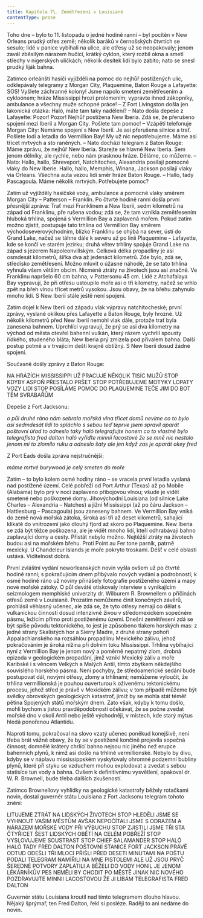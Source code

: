 ```yaml
---
title: Kapitola 7\. Zemětřesení v Louisianě
contentType: prose
---
```


<section>

Toho dne – bylo to 11. listopadu o jedné hodině ranní – byl pocítěn v New Orleans prudký otřes země; několik baráků v černošských čtvrtích se sesulo; lidé v panice vybíhali na ulice, ale otřesy už se neopakovaly; jenom zavál zběsilým nárazem hučící, krátký cyklon, který rozbil okna a smetl střechy v nigerských uličkách; několik desítek lidí bylo zabito; nato se snesl prudký liják bahna.

Zatímco orleánští hasiči vyjížděli na pomoc do nejhůř postižených ulic, odklepávaly telegramy z Morgan City, Plaquemine, Baton Rouge a Lafayette: SOS! Vyšlete záchranné kolony! Jsme napolo smeteni zemětřesením a cykloónem; hráze Mississippi hrozí prolomením; vypravte ihned zákopníky, ambulance a všechny muže schopné práce! – Z Fort Livingston došla jen lakonická otázka: Haló, máte tam taky nadělení? – Nato došla depeše z Lafayette: Pozor! Pozor! Nejhůř postižena New Iberia. Zdá se, že přerušeno spojení mezi Iberií a Morgan City. Pošlete tam pomoc! – Vzápětí telefonuje Morgan City: Nemáme spojení s New Iberií. Je asi přerušena silnice a trať. Pošlete lodi a letadla do Vermillion Bay! My už nic nepotřebujeme. Máme asi třicet mrtvých a sto raněných. – Nato dochází telegram z Baton Rouge: Máme zprávu, že nejhůř New Iberia. Starejte se hlavně New Iberia. Sem jenom dělníky, ale rychle, nebo nám prasknou hráze. Děláme, co můžeme. – Nato: Hallo, hallo, Shreveport, Natchitoches, Alexandria posílají pomocné vlaky do New Iberie. Hallo, hallo, Memphis, Winana, Jackson posílají vlaky via Orleans. Všechna auta vezou lidi směr hráze Baton Rouge. – Hallo, tady Pascagoula. Máme několik mrtvých. Potřebujete pomoc?

Zatím už vyjížděly hasičské vozy, ambulance a pomocné vlaky směrem Morgan City – Patterson – Franklin. Po čtvrté hodině ranní došla první přesnější zpráva: Trať mezi Franklinem a New Iberií, sedm kilometrů na západ od Franklinu, pře rušena vodou; zdá se, že tam vznikla zemětřesením hluboká trhlina, spojená s Vermillion Bay a zaplavená mořem. Pokud zatím možno zjistit, postupuje tato trhlina od Vermillion Bay směrem východoseverovýchodním, blízko Franklinu se ohýbá na sever, ústí do Grand Lake, načež se táhne dále k severu až po linii Plaquemine – Lafayette, kde se končí ve starém jezírku; druhá větev trhliny spojuje Grand Lake na západ s jezerem Napoleonvillským. Celková délka propadliny je asi osmdesát kilometrů, šířka dva až jedenáct kilometrů. Zde bylo, zdá se, středisko zemětřesení. Možno mluvit o úžasné náhodě, že se tato trhlina vyhnula všem větším obcím. Nicméně ztráty na životech jsou asi značné. Ve Franklinu napršelo 60 cm bahna, v Pattersonu 45 cm. Lidé z Atchafalaya Bay vypravují, že při otřesu ustoupilo moře asi o tři kilometry, načež se vrhlo zpět na břeh vlnou třicet metrů vysokou. Jsou obavy, že na břehu zahynulo mnoho lidí. S New Iberií stále ještě není spojení.

Zatím dojel k New Iberii od západu vlak výpravy natchitocheské; první zprávy, vyslané oklikou přes Lafayette a Baton Rouge, byly hrozné. Už několik kilometrů před New Iberií nemohl vlak dále, protože trať byla zanesena bahnem. Uprchlíci vypravují, že prý se asi dva kilometry na východ od města otevřel bahenní vulkán, který rázem vychrlil spousty řídkého, studeného bláta; New Iberia prý zmizela pod přívalem bahna. Další postup potmě a v trvajícím dešti krajně obtížný. S New Iberií dosud žádné spojení.

Současně došly zprávy z Baton Rouge:

NA HRÁZÍCH MISSISSIPPI UŽ PRACUJE NĚKOLIK TISÍC MUŽŮ STOP KDYBY ASPOŇ PŘESTALO PRŠET STOP POTŘEBUJEME MOTYKY LOPATY VOZY LIDI STOP POSÍLÁME POMOC DO PLAQUEMINE TEČE JIM DO BOT TĚM SVRABAŘŮM

Depeše z Fort Jacksonu:

_o půl druhé ráno nám sebrala mořská vlna třicet domů nevíme co to bylo asi sedmdesát lidí to spláchlo s sebou teď teprve jsem spravil aparát poštovní úřad to odneslo taky haló telegrafujte honem co to vlastně bylo telegrafista fred dalton haló vyřiďte minnii lacostové že se mně nic nestalo jenom mi to zlomilo ruku a odneslo šaty ale jen když zas je aparát okey fred_

Z Port Eads došla zpráva nejstručnější:

_máme mrtvé burywood je celý smeten do moře_

Zatím – to bylo kolem osmé hodiny ráno – se vracela první letadla vyslaná nad postižené území. Celé pobřeží od Port Arthur (Texas) až po Mobile (Alabama) bylo prý v noci zaplaveno příbojovou vlnou; všude je vidět smetené nebo poškozené domy. Jihovýchodní Louisiana (od silnice Lake Charles – Alexandria – Natches) a jižní Mississippi (až po čáru Jackson – Hattiesburg – Pascagoula) jsou zaneseny bahnem. Ve Vermillion Bay vniká do země nová mořská zátoka, široká asi tři až deset kilometrů, sahající klikatě do vnitrozemí jako dlouhý fjord až skoro po Plaquemine. New Iberia se zdá být těžce poškozena, ale je vidět mnoho lidí, kteří odhrabávají bahno zaplavující domy a cesty. Přistát nebylo možno. Nejtěžší ztráty na životech budou asi na mořském břehu. Proti Point au Fer tone parník, patrně mexický. U Chandeleur Islands je moře pokryto troskami. Déšť v celé oblasti ustává. Viditelnost dobrá.

První zvláštní vydání neworleanských novin vyšla ovšem už po čtvrté hodině ranní; s pokračujícím dnem přibývalo nových vydání a podrobností; k osmé hodině ráno už noviny přinášely fotografie postiženého území a mapy nové mořské zátoky. O půl deváté otiskovaly interview s vynikajícím seizmologem memphiské univerzity dr. Wilburem R. Brownellem o příčinách otřesů země v Louisianě. Prozatím nemůžeme činit konečných závěrů, prohlásil věhlasný učenec, ale zdá se, že tyto otřesy nemají co dělat s vulkanickou činností dosud intenzivně živou v středomexickém sopečném pásmu, ležícím přímo proti postiženému území. Dnešní zemětřesení zdá se být spíše původu tektonického, to jest je způsobeno tlakem horských mas: z jedné strany Skalistých hor a Sierry Madre, z druhé strany pohoří Appalachianského na rozsáhlou propadlinu Mexického zálivu, jehož pokračováním je široká nížina při dolním toku Mississippi. Trhlina vybíhající nyní z Vermillion Bay je jenom nový a poměrně nepatrný zlom, drobná epizoda v geologickém propadání, jímž vznikl Mexický záliv a moře Karibské i s věncem Velkých a Malých Antil, tímto zbytkem někdejšího souvislého horského pásma. Není pochyby, že středoamerické sedání bude postupovat dál, novými otřesy, zlomy a trhlinami; nemůžeme vyloučit, že trhlina vermillionská je pouhou ouverturou k oživenému tektonickému procesu, jehož střed je právě v Mexickém zálivu; v tom případě můžeme být svědky obrovských geologických katastrof, jimiž by se mohla stát téměř pětina Spojených států mořským dnem. Zato však, kdyby k tomu došlo, mohli bychom s jistou pravděpodobností očekávat, že se počne zvedat mořské dno v okolí Antil nebo ještě východněji, v místech, kde starý mýtus hledá ponořenou Atlantidu.

Naproti tomu, pokračoval na slovo vzatý učenec poněkud konejšivě, není třeba brát vážně obavy, že by se v postižené končině projevila sopečná činnost; domnělé krátery chrlící bahno nejsou nic jiného než erupce bahenních plynů, k nimž asi došlo na trhlině vermillionské. Nebylo by divu, kdyby se v náplavu mississippském vyskytovaly ohromné podzemní bubliny plynů, které při styku se vzduchem mohou explodovat a zvedat s sebou statisíce tun vody a bahna. Ovšem k definitivnímu vysvětlení, opakoval dr. W. R. Brownell, bude třeba dalších zkušeností.

Zatímco Brownellovy vyhlídky na geologické katastrofy běžely rotačkami novin, dostal guvernér státu Louisiana z Fort Jacksonu telegram tohoto znění:

LITUJEME ZTRÁT NA LIDSKÝCH ŽIVOTECH STOP HLEDĚLI JSME SE VYHNOUT VAŠIM MĚSTŮM AVŠAK NEPOČÍTALI JSME S ODRAZEM A NÁRAZEM MOŘSKÉ VODY PŘI VÝBUCHU STOP ZJISTILI JSME TŘI STA ČTYŘICET ŠEST LIDSKÝCH OBĚTÍ NA CELÉM POBŘEŽÍ STOP VYSLOVUJEME SOUSTRAST STOP CHIEF SALAMANDER STOP HALÓ HALÓ TADY FRED DALTON POŠTOVNÍ STANICE FORT JACKSON PRÁVĚ ODTUD ODEŠLI TŘI MLOCI PŘIŠLI PŘED DESETI MINUTAMI NA POŠTU PODALI TELEGRAM NAMÍŘILI NA MNE PISTOLEMI ALE UŽ JSOU PRYČ ŠEREDNÉ POTVORY ZAPLATILI A BĚŽELI DO VODY HONIL JE JENOM LÉKÁRNÍKŮV PES NEMĚLI BY CHODIT PO MĚSTĚ JINAK NIC NOVÉHO POZDRAVUJTE MINNII LACOSTOVOU ŽE JI LÍBÁM TELEGRAFISTA FRED DALTON

Guvernér státu Louisiana kroutil nad tímto telegramem dlouho hlavou. Nějaký šprýmař, ten Fred Dalton, řekl si posléze. Raději to ani nedáme do novin.

</section>
